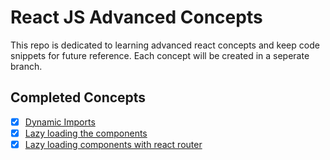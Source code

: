 # React JS Advanced Concepts 

This repo is dedicated to learning advanced react concepts and keep code snippets for future reference.
Each concept will be created in a seperate branch.

## Completed Concepts

- [x] [Dynamic Imports](https://github.com/erandakarachchi/react-advanced-concepts/tree/dynamic-imports-and-code-splitting)
- [x] [Lazy loading the components](https://github.com/erandakarachchi/react-advanced-concepts/tree/lazy-loading-components)
- [x] [Lazy loading components with react router](https://github.com/erandakarachchi/react-advanced-concepts/tree/lazy-loading-with-router)
